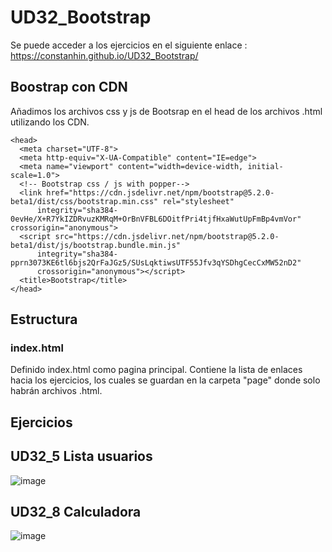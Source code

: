 # UD32_Bootstrap

Se puede acceder a los ejercicios en el siguiente enlace :
https://constanhin.github.io/UD32_Bootstrap/

## Boostrap con CDN

Añadimos los archivos css y js de Bootsrap en el head de los archivos .html utilizando los CDN.
  
  ```
<head>
    <meta charset="UTF-8">
    <meta http-equiv="X-UA-Compatible" content="IE=edge">
    <meta name="viewport" content="width=device-width, initial-scale=1.0">
    <!-- Bootstrap css / js with popper-->
    <link href="https://cdn.jsdelivr.net/npm/bootstrap@5.2.0-beta1/dist/css/bootstrap.min.css" rel="stylesheet"
        integrity="sha384-0evHe/X+R7YkIZDRvuzKMRqM+OrBnVFBL6DOitfPri4tjfHxaWutUpFmBp4vmVor" crossorigin="anonymous">
    <script src="https://cdn.jsdelivr.net/npm/bootstrap@5.2.0-beta1/dist/js/bootstrap.bundle.min.js"
        integrity="sha384-pprn3073KE6tl6bjs2QrFaJGz5/SUsLqktiwsUTF55Jfv3qYSDhgCecCxMW52nD2"
        crossorigin="anonymous"></script>
    <title>Bootstrap</title>
</head>
  
  ```

## Estructura

### index.html
Definido index.html como pagina principal. Contiene la lista de enlaces hacia los ejercicios, los cuales se guardan en la carpeta "page" donde solo habrán archivos .html.

## Ejercicios

## UD32_5 Lista usuarios

![image](https://user-images.githubusercontent.com/67373492/171494194-39649437-acdd-4c58-b09f-f7c39dd7f59b.png)

## UD32_8 Calculadora

![image](https://user-images.githubusercontent.com/67373492/171494053-44cce67d-830f-4c40-a31e-7175fd3f4f6a.png)

